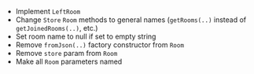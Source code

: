 - Implement `LeftRoom`
- Change `Store` `Room` methods to general names
  (`getRooms(..)` instead of `getJoinedRooms(..)`, etc.)
- Set room name to null if set to empty string
- Remove `fromJson(..)` factory constructor from `Room`
- Remove `store` param from `Room`
- Make all `Room` parameters named
